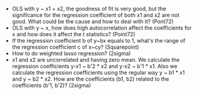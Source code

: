 - OLS with y ~ x1 + x2, the goodness of fit is very good, but the significance for the regression coefficient of both x1 and x2 are not good. What could be the cause and how to deal with it? (Pont72)
- OLS with y ~ x, how does high autocorrelation affect the coefficients for x and how does it affect the t statistics? (Point72)
- If the regression coefficient b of y~bx equals to 1, what's the range of the regression coefficient c of x~cy? (Squarepoint)
- How to do weighted lasso regression? (2sigma)
- x1 and x2 are uncorrelated and having zero mean. We calculate the regression coefficients y-x1 ~ b'2 * x2 and y-x2 ~ b'1 * x1. Also we calculate the regression coefficients using the regular way y ~ b1 * x1 and y ~ b2 * x2. How are the coefficients (b1, b2) related to the coefficients (b'1, b'2)? (2sigma)

